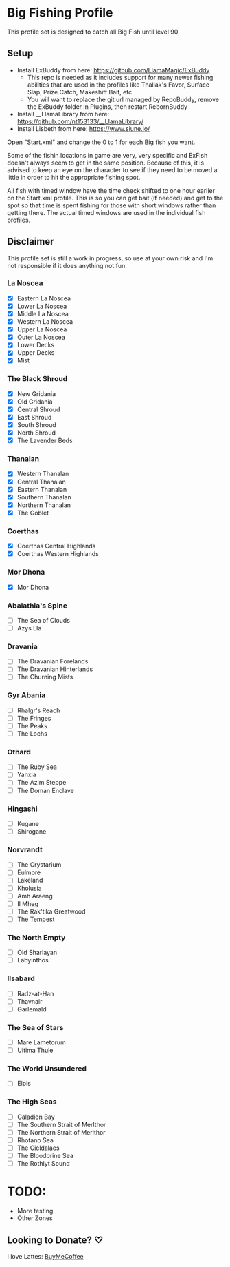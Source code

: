 # Big Fishing Profile

This profile set is designed to catch all Big Fish until level 90.

## Setup

- Install ExBuddy from here: https://github.com/LlamaMagic/ExBuddy
    - This repo is needed as it includes support for many newer fishing abilities that are used in the profiles like Thaliak's Favor, Surface Slap, Prize Catch, Makeshift Bait, etc
    - You will want to replace the git url managed by RepoBuddy, remove the ExBuddy folder in Plugins, then restart RebornBuddy
- Install __LlamaLibrary from here: https://github.com/nt153133/__LlamaLibrary/
- Install Lisbeth from here: https://www.siune.io/

Open "Start.xml" and change the 0 to 1 for each Big fish you want.

Some of the fishin locations in game are very, very specific and ExFish doesn't always seem to get in the same position. Because of this, it is advised to keep an eye on the character to see if they need to be moved a little in order to hit the appropriate fishing spot.

All fish with timed window have the time check shifted to one hour earlier on the Start.xml profile. This is so you can get bait (if needed) and get to the spot so that time is spent fishing for those with short windows rather than getting there. The actual timed windows are used in the individual fish profiles.

## Disclaimer

This profile set is still a work in progress, so use at your own risk and I'm not responsible if it does anything not fun.

### La Noscea
- [x] Eastern La Noscea
- [x] Lower La Noscea
- [x] Middle La Noscea
- [x] Western La Noscea
- [x] Upper La Noscea
- [x] Outer La Noscea
- [x] Lower Decks
- [x] Upper Decks
- [x] Mist

### The Black Shroud
- [x] New Gridania
- [x] Old Gridania
- [x] Central Shroud
- [x] East Shroud
- [x] South Shroud
- [x] North Shroud
- [x] The Lavender Beds

### Thanalan
- [x] Western Thanalan
- [x] Central Thanalan
- [x] Eastern Thanalan
- [x] Southern Thanalan
- [x] Northern Thanalan
- [x] The Goblet

### Coerthas
- [x] Coerthas Central Highlands
- [x] Coerthas Western Highlands

### Mor Dhona
- [x] Mor Dhona

### Abalathia's Spine
- [ ] The Sea of Clouds
- [ ] Azys Lla

### Dravania
- [ ] The Dravanian Forelands
- [ ] The Dravanian Hinterlands
- [ ] The Churning Mists

### Gyr Abania
- [ ] Rhalgr's Reach
- [ ] The Fringes
- [ ] The Peaks
- [ ] The Lochs

### Othard
- [ ] The Ruby Sea
- [ ] Yanxia
- [ ] The Azim Steppe
- [ ] The Doman Enclave

### Hingashi
- [ ] Kugane
- [ ] Shirogane

### Norvrandt
- [ ] The Crystarium
- [ ] Eulmore
- [ ] Lakeland
- [ ] Kholusia
- [ ] Amh Araeng
- [ ] Il Mheg
- [ ] The Rak'tika Greatwood
- [ ] The Tempest

### The North Empty
- [ ] Old Sharlayan
- [ ] Labyinthos

### Ilsabard
- [ ] Radz-at-Han
- [ ] Thavnair
- [ ] Garlemald

### The Sea of Stars
- [ ] Mare Lametorum
- [ ] Ultima Thule

### The World Unsundered
- [ ] Elpis

### The High Seas
- [ ] Galadion Bay
- [ ] The Southern Strait of Merlthor
- [ ] The Northern Strait of Merlthor
- [ ] Rhotano Sea
- [ ] The Cieldalaes
- [ ] The Bloodbrine Sea
- [ ] The Rothlyt Sound

# TODO:
- More testing
- Other Zones

## Looking to Donate? ♡
I love Lattes: [BuyMeCoffee](https://buymeacoffee.com/miss_aoi)
